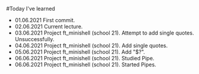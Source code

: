 #Today I've learned

- 01.06.2021 First commit.
- 02.06.2021 Current lecture.
- 03.06.2021 Project ft_minishell (school 21). Attempt to add single quotes. Unsuccessfully.
- 04.06.2021 Project ft_minishell (school 21). Add single quotes.
- 05.06.2021 Project ft_minishell (school 21). Add "$?".
- 06.06.2021 Project ft_minishell (school 21). Studied Pipe.
- 06.06.2021 Project ft_minishell (school 21). Started Pipes.